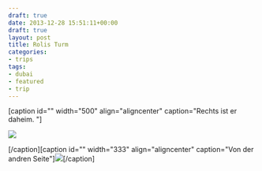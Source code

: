 ```yaml
---
draft: true
date: 2013-12-28 15:51:11+00:00
draft: true
layout: post
title: Rolis Turm
categories:
- trips
tags:
- dubai
- featured
- trip
---
```


[caption id="" width="500" align="aligncenter" caption="Rechts ist er daheim. "]



[![](http://clemi.ag3r.at/wp-content/uploads/2013/12/wpid-Photo-28.12.2013-1017.jpg)](http://clemi.ag3r.at/wp-content/uploads/2013/12/wpid-Photo-28.12.2013-1017.jpg)



[/caption][caption id="" width="333" align="aligncenter" caption="Von der andren Seite"][![](http://clemi.ag3r.at/wp-content/uploads/2013/12/wpid-Photo-28.12.2013-1556.jpg)](http://clemi.ag3r.at/wp-content/uploads/2013/12/wpid-Photo-28.12.2013-1556.jpg)[/caption]


